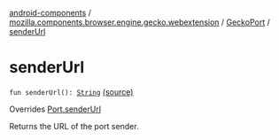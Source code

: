 [android-components](../../index.md) / [mozilla.components.browser.engine.gecko.webextension](../index.md) / [GeckoPort](index.md) / [senderUrl](./sender-url.md)

# senderUrl

`fun senderUrl(): `[`String`](https://kotlinlang.org/api/latest/jvm/stdlib/kotlin/-string/index.html) [(source)](https://github.com/mozilla-mobile/android-components/blob/master/components/browser/engine-gecko-beta/src/main/java/mozilla/components/browser/engine/gecko/webextension/GeckoWebExtension.kt#L380)

Overrides [Port.senderUrl](../../mozilla.components.concept.engine.webextension/-port/sender-url.md)

Returns the URL of the port sender.

